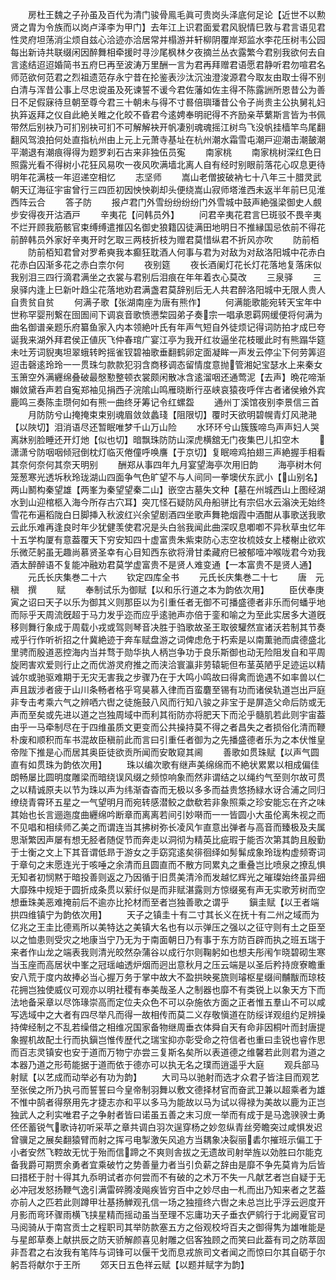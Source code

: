 <!-- { "loadSidebar": true } -->
　　房杜王魏之子孙虽及百代为清门骏骨鳯毛眞可贵岗头泽底何足论【近世不以勲贤之胄为令族而以岗卢泽李为甲门】去年江上识君面爱君风貎情巳敦与君言语见君性灵府坦荡消尘烦自兹心洽迹亦洽居常并榻游并轩柳阴覆岸郑监水李花压树韦公园每出新诗共联缀闲因醉舞相牵援时寻沙尾枫林夕夜摘兰丛衣露繁今君别我欲何去自言逺结迢迢婚简书五府巳再至波涛万里酬一言为君再拜赠君语愿君静听君勿喧君名师范欲何范君之烈祖遗范存永宁昔在抡鉴表沙汰沉浊澄浚源君今取友由取士得不别白清与浑昔公事上尽忠谠虽及死谏誓不谖今君佐藩如佐主得不陈露詶所恩昔公为善日不足假寐待旦朝至尊今君三十朝未与得不寸晷倍璵璠昔公令子尚贵主公执舅礼妇执笲返拜之仪自此絶关睢之化皎不昏君今逺娉奉明祀得不齐励亲苹蘩斯言皆为书佩带然后别袂乃可扪别袂可扪不可解解袂开帆凄别魂魂摇江树鸟飞没帆挂樯竿鸟尾翻翻风驾浪拍何处直指杭州由上元上元萧寺基址在杭州潮水霜雪屯潮戸迎潮击潮皷潮平潮退有潮痕得得为题罗刹石古来非独伍员寃
　　南家桃
　　南家桃树深红色日照露光看不得树小花狂风易吹一夜风吹满墙北离人自有经时别眼前落花心叹息更待明年花满枝一年迢递空相忆
　　志坚师
　　嵩山老僧披破衲七十八年三十腊灵武朝天辽海征宇宙曾行三四匝初因怏怏剃却头便绕嵩山寂师塔淮西未返半年前巳见淮西阵云合
　　答子防
　　报卢君门外雪纷纷纷纷门外雪城中鼓声絶强梁御史人覻步安得夜开沽酒戸
　　辛夷花【问韩员外】
　　问君辛夷花君言巳斑驳不畏辛夷不烂开顾我筋骸官束缚缚遣推囚名御史狼籍囚徒满田地明日不推縁国忌依前不得花前醉韩员外家好辛夷开时乞取三两枝折枝为赠君莫惜纵君不折风亦吹
　　防前栢
　　防前栢知君曾对罗希奭我本癫狂耽酒人何事与君为对敌为对敌洛阳城中花赤白花赤白囚渐多花之赤白柰尔何
　　夜别筵
　　夜长酒阑灯花长灯花落地复落床似我别泪三四行滴君满坐之衣裳与君别后泪痕在年年着衣心莫改
　　三泉驿
　　三泉驿内逢上巳新叶趋尘花落地劝君满盏君莫辞别后无人共君醉洛阳城中无限人贵人自贵贫自贫
　　何满子歌【张湖南座为唐有熊作】
　　何满能歌能宛转天宝年中世称罕婴刑繋在囹圄间下调哀音歌愤懑棃园弟子奏宗一唱承恩羁网缓便将何满为曲名御谱亲题乐府纂鱼家入内本领絶叶氏有年声气短自外徒烦记得词防拍才成巳夸诞我来湖外拜君侯正値灰飞仲春琯广宴江亭为我开红妆逼坐花枝暖此时有熊蹋华筵未吐芳词貎夷坦翠蛾转盻摇雀钗碧袖歌垂翻鹤卵定面凝眸一声发云停尘下何劳筭迢迢击磬逺玲玲一一贯珠匀款款犯羽含商移调态留情度意抛管湘妃宝瑟水上来秦女玉箫空外满纒绵叠破最慇懃整顿衣裳颇闲散冰含逺溜咽还通莺泥【去声】晩花啼渐嬾敛黛呑声若自寃郑袖见捐西子浣隂山鸣雁晓断行巫峡哀猿夜呼伴古者诸侯飨外宾鹿鸣三奏陈圭瓒何如有熊一曲终牙筹记令红螺盌
　　通州丁溪馆夜别李景信三首
　　月防防兮山掩掩束束别魂眉敛敛蠡琖【阻限切】覆时天欲明碧幌青灯风滟滟【以陜切】泪消语尽还暂眠唯梦千山万山险
　　水环环兮山簇簇啼鸟声声妇人哭离牀别脸睡还开灯灺【似也切】暗飘珠防防山深虎横舘无门夜集巴儿扣空木
　　潇潇兮防咽咽倾冠倒枕灯临灭倦僮呼唤譍【于京切】复眠啼鸡拍翅三声絶握手相看其奈何奈何其奈天明别
　　酬郑从事四年九月宴望海亭次用旧韵
　　海亭树木何笼葱寒光透坼秋玲珑湖山四面争气色旷望不与人间同一拳墺伏东武小【山别名】两山鬭构秦望雄【两峯为秦望望秦二山】嵌空古墓失文种【墓在州城西山上图经湖水到山迎棺柩入海今所存古穴耳】突兀怪石疑防风舟船骈比有宗侣水云滃泱无始终雪花布遍稻陇白日脚挿入秋波红兴余望剧酒四坐歌声舞艳烟霞中酒酣从事歌送我歌云此乐难再逢良时年少犹健羡使君况是头白翁我闻此曲深叹息喞喞不异秋草虫忆年十五学构厦有意葢覆天下穷安知四十虚富贵朱紫束防心志空妆梳妓女上楼榭止欲欢乐微茫躬虽无趣尚慕贤圣幸有心目知西东欲将滑甘柔藏府巳被郁噎冲喉咙君今劝我酒太醉醉语不复能冲融劝君莫学虚富贵不是贤人难变通【一本富贵不是贤人通】
　　元氏长庆集巻二十六
　　钦定四库全书
　　元氏长庆集巻二十七
　　唐　元稹　撰
　　赋
　　奉制试乐为御赋【以和乐行道之本为韵依次用】
　　臣伏奉庚寅之诏曰天子以乐为御其义则那臣以为引重任者无御不可播盛德者非乐而何蟠乎地而际乎天周流旣超于马力发乎迩而应乎逺驰声亦倍于銮和喻之为至此实居多大道旣移则舞行象成于周载小戎或驾则琴音决胜于驺歌故圣王取彼驩然宣诸沃若制其节奏戒乎行作听祈招之什冀絶迹于奔车赋盘游之词俾虑危于朽索是以南薫驰而虞德盛北里骋而殷道恶控海内当并骛于勋华执人柄岂争功于良乐斯御也动无险阻发自和平周旋罔害欢爱则行止之而优游灵府推之而浃洽寰瀛非劳辕轭但布茎英陋乎足迹运以精诚尔或驰驱难期于无灾无害我之步骤乃在于大鸣小鸣故曰得禽而诡遇不如率兽以仁声且跋涉者疲于山川条畅者格乎穹昊慕入律而百蛮麏至锡有功而诸侯轨道岂出戸庭非专击考乘六气之辨哂六辔之徒施鼓八风而行知八骏之非宝于是屏造父命后防或无声而至矣或先进以道之岂独周域中而利其衔防亦将肥天下而沦乎髓肌若此则宇宙葢由乎一马牵制尽在于四维虽质文更变而公共操持莫不得之者昌失之者损俗化清而鞭朴废和顺积而车书混故臣稹前此而言曰引重任者御为之先播盛德者乐为之本伏惟皇帝陛下推是心而居其奥臣徒欲贡所闻而安敢窥其阃
　　善歌如贯珠赋【以声气圆直有如贯珠为韵依次用】
　　珠以编次歌有继声美绵绵而不絶状累累以相成偏佳朗畅屡比圆明度雕梁而暗绕误风缀之频惊响象而然非谓结之以绳约气至则尔故可贯之以精诚原夫以节为珠以声为纬渐杳杳而无极以多多而益贵悠扬緑水讶合浦之同归缭绕青霄环五星之一气望明月而宛转感潜鲛之歔欷若非象照乘之珍安能忘在齐之味其始也长言逦迤度曲纒绵吟断章而离离若间引妙啭而一一皆圆小大虽伦离朱视之而不见唱和相续师乙美之而谓连当其拂树弥长凌风乍直意出弹者与高音而臻极及夫属思渐繁因声屡有想无胫者随促节而奔走以洞彻为精英比疵瑕于能否次第其韵且殷勤于士衡之文上下其音谓低昻于游女之手窈窕逺矣徘徊绎如髣髴成象玲珑构虚频寄词于章句之末愿连光于咳唾之余清而且圆直而不散方同累丸之重叠岂比喷泉之撩乱惧无知者初悯黙于暗投善则返之乃因循于旧贯美清泠而发越忆辉光之璀璨始终虽异细大靡殊中规矩于圆折成条贯以萦纡似是而非赋湛露则方惊缀冕有声无实歌芳树而空想垂珠美恶难掩前后不逾亦比抡材而至者岂独善歌之谓乎
　　鎭圭赋【以王者端拱四维镇宁为韵依次用】
　　天子之镇圭十有二寸其长义在抚十有二州之域而为亿兆之王圭比德焉所以美特达之美镇大名也有以示弹压之强以之征守则有土之臣至以之恤患则受灾之地康当宁乃无为于南面朝日乃有事于东方防百辟而执之班五瑞于来者作山龙之端表我则清光皎然杂蒲谷以成行尔则鞠躬如也想夫彤闱乍晓碧砌生寒当玉座而高居状中峯之冠瑶岫透炉烟而迥出意秋月之压云端是以圣后矜持庻寮瞻重安八荒于度内故捧必当心握万务于掌中故大不盈拱映冕旒则璿枢星缀间黼黻而琼枝花拥岂独使威仪可观亦以明社稷有奉美哉圣人之制器也靡不有类锐上以象天方下而法地备采章以尽饰瑑崇高而定位夫众色不可以杂施依方面之正者惟五羣山不可以咸写选域中之大者有四尽举凡而得一故相传而莫二义存敬愼道在防绥详观组约足辨操持俾经制之不乱若缲借之相维况国家备物继周垂衣体舜自天有命非因桐叶而封唐提象握机故配土行而执鎭岂惟传歴代之瑞宝抑亦彰受命之符信者也重曰圭锐也睿作思而百志灵镇安也安于道而万物宁亦尝三复斯名矣所以表道德之维馨若此则君为道之本器乃道之形苟能据于道而依于德亦可以执无名之璞而逍遥乎大庭
　　观兵部马射赋【以艺成而动举必有功为韵】
　　大司马以驰射而选才众君子皆注目而观艺至张侯之所乃执弓而誓誓曰今皇帝制羽舞以敷文德择材官而奋武卫兼以超乘者为雄不惟中鹄者得祭用先才捷志亦和平以多马为能故以马为试以得禄为美故以鹿为正岂独武人之利实唯君子之争射者皆曰诺虽五善之末习庻一举而有成于是马逸骙骙士勇伾伾蓄锐气歌诗初听采苹之章共调白羽次逞穿杨之妙忽纵青丝旁瞻突过咸惧发迟曾骥足之展矣翻猿臂而射之挥弓电掣激矢风追方当耦象决裂丽砉尔摧班示偏工于小者安然飞鞚故无忧于殆而信蹄之不爽则舎拔之无遗故司射举旌以効胜曰尔能克备我爵可期贾余勇者宜乘破竹之势善量力者当引负薪之辞由是靡不争先莫肯为后皆曰措柸于肘十得其九忝明试者亦何尝而不有破的之术万不失一凡献艺者岂自疑于无必冲冠发怒扬鞭气逸引满雷碎腾凌飚疾皆穷百中之妙尽由一札而出乃知来者之艺葢亦前人之匹若此则蹲甲壮基扬觯观孔信一场之独擅终六辔之未总岂比乎浮云迥度开月影而弯环骤雨横飞挟星精而摇动虽当至理不忘庸功天子垂衣俨鹓行于北阙夏官司马阅骑从于南宫贡士之程职司其举防款塞五方之俗观校埒百夫之御得隽为雄唯能是与星郎草奏上献拱辰之防天骄解颜喜见射雕之侣客独顾之而笑曰此葢有司之防萃固非吾君之右汝我有笔阵与词锋可以偃干戈而息戎旅司文者闻之而惊曰尔其自砺于尔躬吾将献尔于王所
　　郊天日五色祥云赋【以题并赋字为韵】
